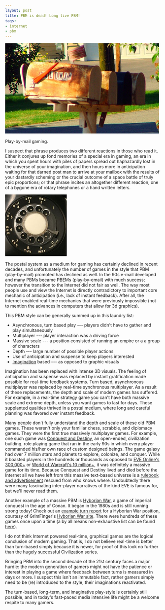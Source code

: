 ```yaml
--- 
layout: post
title: PBM is dead! Long live PBM!
tags: 
- internet
- pbm
---
```

![Picture of old mailboxes][mailbox]

Play-by-mail gaming. 

I suspect that phrase produces two different reactions in those who read it. Either it conjures up fond memories of a special era in gaming, an era in which you spent hours with piles of papers spread out haphazardly lost in the universe of your imagination, and then hours more in anticipation waiting for that darned post man to arrive at your mailbox with the results of your dastardly scheming or the crucial outcome of a space battle of truly epic proportions; or that phrase incites an altogether different reaction, one of a bygone era of rotary telephones or a hand written letters.

![Picture of an old rotary telephone dial][rotaryimg]

The postal system as a medium for gaming has certainly declined in recent decades, and unfortunately the number of games in the style that PBM (play-by-mail) promoted has declined as well. In the 90s e-mail developed and many PBMs became PBEMs (play-by-email) with much success; however the transition to the Internet did not fair as well.  The way most people use and view the Internet is directly contradictory to important core mechanic of anticipation (i.e., lack of instant feedback). After all, the Internet enabled real-time mechanics that were previously impossible (not to mention the advances in computers that allow for 3d graphics). 

This PBM style can be generally summed up in this laundry list:

* Asynchronous, turn based play --- players didn't have to gather and play simultaneously
* Multiplayer --- player interaction was a driving force
* Massive scale --- a position consisted of running an empire or a a group of characters
* Depth --- large number of possible player actions
* Use of anticipation and suspense to keep players interested
* [Imagination] based --- as opposed to graphic visuals

Imagination has been replaced with intense 3D visuals. The feeling of anticipation and suspense was replaced by instant gratification made possible for real-time feedback systems. Turn based, asynchronous multiplayer was replaced by real-time synchronous multiplayer. As a result of these replacements, the depth and scale of modern games has suffered. For example, in a real-time strategy game you can't have both massive scale and extreme depth, unless you want games to last for days. These supplanted qualities thrived in a postal medium, where long and careful planning was favored over instant feedback.

Many people don't fully understand the depth and scale of these old PBM games. These weren't only your familiar chess, scrabble, and diplomacy games. They were the first true massively multiplayer games. For example, one such game was [Conquest and Destiny][cad], an open-ended, civilization building, role playing game that ran in the early 90s in which every player commanded his/her own race of custom designed beings. The game galaxy had over 7 million stars and planets to explore, colonize, and conquer. While it boasted players in the hundreds or thousands as opposed to [EVE Online's 300,000+][eve] or [World of Warcraft's 10 million+][wow], it was definitely a massive game for its time. Because Conquest and Destiny lived and died before the Internet all we have left from this massive text-based universe is a [rulebook and advertisement][cad] rescued from who knows where. Undoubtedly there were many fascinating inter-player narratives of the kind EVE is famous for, but we'll never read them.

Another example of a massive PBM is [Hyborian War][hyborianwar], a game of imperial conquest in the age of Conan. It began in the 1980s and is still running strong today! Check out an [example turn report][hybwarreport] for a Hyborian War position, courtesy of GrimFinger's [Hyborian War site][grimhybwar]. There were hundreds of these games once upon a time (a by all means non-exhaustive list can be found [here][boneyard]).

I do not think Internet powered real-time, graphical games are the logical conclusion of modern gaming. That is, I do not believe real-time is better than turn-based simply because it is newer, for proof of this look no further than the hugely successful Civilization series. 

Bringing PBM into the second decade of the 21st century faces a major hurdle: the modern generation of gamers might not have the patience or interest in playing a game where feedback between turns is measured in days or more. I suspect this isn't an immutable fact, rather gamers simply need to be (re) introduced to the style, their imaginations reactivated. 

The turn-based, long-term, and imaginative play-style is certainly still possible, and in today's fast-paced media intensive life might be a welcome respite to many gamers.

[rotaryimg]: /images/rotary-dial-200.jpg  "Photo (C) R Sull. CC licensed."
[mailbox]: /images/mailboxes1-500.jpg "Photo (C) silverlunace. CC licensed."
[eve]: http://www.eveonline.com/news.asp?a=single&nid=3044&tid=1
[wow]: http://www.gamasutra.com/php-bin/news_index.php?story=17062
[cad]: http://binaryelysium.com/pbm/conquest_and_destiny/ "Conquest and Destiny Archive"
[boneyard]: http://playbymail.net/mybb/showthread.php?tid=2 "GrimFinger's list of PBM games"
[hyborianwar]: http://reality.com/hwpcont.htm "Hyborian War main site"
[hybwarreport]: http://grimfinger.net/HWKingdomReports/AquiloniaKingdomReport.pdf "Hyborian War example turn report"
[grimhybwar]: http://grimfinger.net/HyborianWar.html
[imagination]: http://playbymail.net/mybb/showthread.php?tid=34 "PBM : Your portal to the core of your imagination"